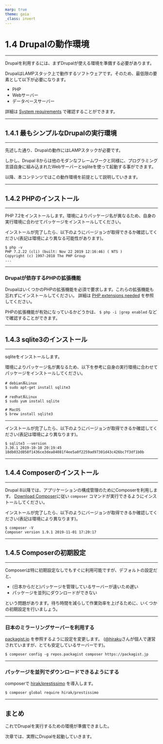 ```yaml
---
marp: true
theme: gaia
_class: invert
---
```


<!-- _class: lead -->
# 1.4 Drupalの動作環境

---

Drupalを利用するには、まずDrupalが使える環境を準備する必要があります。

DrupalはLAMPスタック上で動作するソフトウェアです。そのため、最低限の要素として以下が必要になります。

- PHP
- Webサーバー
- データベースサーバー

詳細は [System requirements](https://www.drupal.org/docs/8/system-requirements) で確認することができます。

---

<!-- _class: lead -->
## 1.4.1 最もシンプルなDrupalの実行環境

---

先述した通り、Drupalの動作にはLAMPスタックが必要です。

しかし、Drupal 8からは他のモダンなフレームワークと同様に、プログラミング言語自身に組み込まれたWebサーバーとsqliteを使って起動する事ができます。

以降、本コンテンツではこの動作環境を前提として説明していきます。

---

<!-- _class: lead -->
## 1.4.2 PHPのインストール

---

PHP 7.2をインストールします。環境によりパッケージ名が異なるため、自身の実行環境に合わせてパッケージをインストールしてください。

インストールが完了したら、以下のようにバージョンが取得できるか確認してください(表記は環境により異なる可能性があります)。

```
$ php -v
PHP 7.2.22 (cli) (built: Nov 22 2019 12:16:46) ( NTS )
Copyright (c) 1997-2018 The PHP Group
...
```

---

### Drupalが依存するPHPの拡張機能

DrupalはいくつかのPHPの拡張機能を必須で要求します。これらの拡張機能も忘れずにインストールしてください。
詳細は [PHP extensions needed](https://www.drupal.org/docs/8/system-requirements/php-requirements#extensions) を参照してください。

PHPの拡張機能が有効になっているかどうかは、 `$ php -i |grep enabled` などで確認することができます。

---

<!-- _class: lead -->
## 1.4.3 sqlite3のインストール

---

sqliteをインストールします。

環境によりパッケージ名が異なるため、以下を参考に自身の実行環境に合わせてパッケージをインストールしてください。

```
# debian系Linux
$ sudo apt-get install sqlite3

# redhat系Linux
$ sudo yum install sqlite

# MacOS
$ brew install sqlite3
```

---

インストールが完了したら、以下のようにバージョンが取得できるか確認してください(表記は環境により異なります)。

```
$ sqlite3 --version
3.30.1 2019-10-10 20:19:45 18db032d058f1436ce3dea84081f4ee5a0f2259ad97301d43c426bc7f3df1b0b
```

---

<!-- _class: lead -->
## 1.4.4 Composerのインストール

---

Drupal 8以降では、アプリケーションの構成管理のためにComposerを利用します。
[Download Composer](https://getcomposer.org/download/)に従い `composer` コマンドが実行できるようにインストールしてください。

インストールが完了したら、以下のようにバージョンが取得できるか確認してください(表記は環境により異なります)。

```
$ composer -V
Composer version 1.9.1 2019-11-01 17:20:17
```

---

<!-- _class: lead -->
## 1.4.5 Composerの初期設定

---

Composerは特に初期設定なしでもすぐに利用可能ですが、デフォルトの設定だと、

- (日本からだと)パッケージを管理しているサーバーが遠いため遅い
- パッケージを並列にダウンロードができない

という問題があります。待ち時間を減らして作業効率を上げるために、いくつかの初期設定を行いましょう。

---

### 日本のミラーリングサーバーを利用する

[packagist.jp](https://packagist.jp/) を参照するように設定を変更します。
([@hiraku](https://twitter.com/Hiraku)さんが個人で運営されていますが、とても安定しているサーバーです)。

```
$ composer config -g repos.packagist composer https://packagist.jp
```

---

### パッケージを並列でダウンロードできるようにする

composerで [hirak/prestissimo](https://github.com/hirak/prestissimo) を導入します。

```
$ composer global require hirak/prestissimo
```

---

## まとめ

これでDrupalを実行するための環境が準備できました。

次章では、実際にDrupalを起動していきます。
